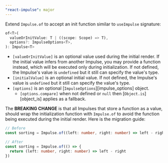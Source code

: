```yaml
---
"react-impulse": major
---
```


Extend `Impulse.of` to accept an init function similar to `useImpulse` signature:

```dart
of<T>(
  valueOrInitValue: T | ((scope: Scope) => T),
  options?: ImpulseOptions<T>,
): Impulse<T>
```

- `[valueOrInitValue]` is an optional value used during the initial render. If the initial value infers from another Impulse, you may provide a function instead, which will be executed only during initialization. If not defined, the Impulse's value is `undefined` but it still can specify the value's type.
- `[initialValue]` is an optional initial value. If not defined, the Impulse's value is `undefined` but it still can specify the value's type.
- `[options]` is an optional [`ImpulseOptions`][impulse_options] object.
  - `[options.compare]` when not defined or `null` then [`Object.is`][object_is] applies as a fallback.

The **BREAKING CHANGE** is that all Impulses that store a function as a value, should wrap the initialization function with `Impulse.of` to avoid the function being executed during the initial render. Here is the migration guide:

```ts
// Before
const sorting = Impulse.of((left: number, right: number) => left - right)

// After
const sorting = Impulse.of(() => {
  return (left: number, right: number) => left - right
})
```
